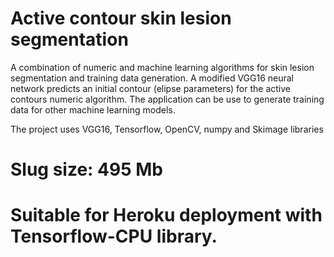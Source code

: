 # Active contour skin lesion segmentation

A combination of numeric and machine learning algorithms for skin lesion segmentation
and training data generation. A modified VGG16 neural network predicts an initial contour (elipse parameters) 
for the active contours numeric algorithm. The application can be use to generate training data for other machine learning models.

The project uses VGG16, Tensorflow, OpenCV, numpy and Skimage libraries

# Slug size: 495 Mb

# Suitable for Heroku deployment with Tensorflow-CPU library.
